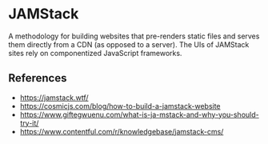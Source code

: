 # JAMStack

A methodology for building websites that pre-renders static files and serves them directly from a CDN (as opposed to a server). The UIs of JAMStack sites rely on componentized JavaScript frameworks.


## References

- https://jamstack.wtf/
- https://cosmicjs.com/blog/how-to-build-a-jamstack-website
- https://www.giftegwuenu.com/what-is-ja-mstack-and-why-you-should-try-it/
- https://www.contentful.com/r/knowledgebase/jamstack-cms/
